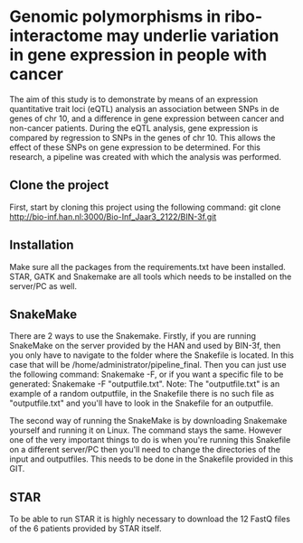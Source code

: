 # Genomic polymorphisms in ribo-interactome may underlie variation in gene expression in people with cancer

The aim of this study is to demonstrate by means of an expression
quantitative trait loci (eQTL) analysis an association between SNPs in de genes of chr 10, and a difference in gene expression between cancer and non-cancer patients.
During the eQTL analysis, gene expression is compared by regression to SNPs in the genes of chr 10. This allows the effect of these SNPs on gene expression to be determined. For this research, a pipeline was created with which the analysis was performed.

## Clone the project
First, start by cloning this project using the following command:
git clone http://bio-inf.han.nl:3000/Bio-Inf_Jaar3_2122/BIN-3f.git

## Installation
Make sure all the packages from the requirements.txt have been
installed. STAR, GATK and Snakemake are all tools which needs to be installed on the server/PC as well. 

## SnakeMake
There are 2 ways to use the Snakemake. Firstly, if you are running SnakeMake on the server provided by the HAN and used by BIN-3f, then you only have to navigate to the folder where the Snakefile is located. In this case that will be /home/administrator/pipeline_final. Then you can just use the following command: Snakemake -F, or if you want a specific file to be generated: Snakemake -F "outputfile.txt". Note: The "outputfile.txt" is an example of a random outputfile, in the Snakefile there is no such file as "outputfile.txt" and you'll have to look in the Snakefile for an outputfile.

The second way of running the SnakeMake is by downloading Snakemake yourself and running it on Linux. The command stays the same. However one of the very important things to do is when you're running this Snakefile on a different server/PC then you'll need to change the directories of the input and outputfiles. This needs to be done in the Snakefile provided in this GIT. 

## STAR
To be able to run STAR it is highly necessary to download the 12 FastQ files of the 6 patients provided by STAR itself. 

